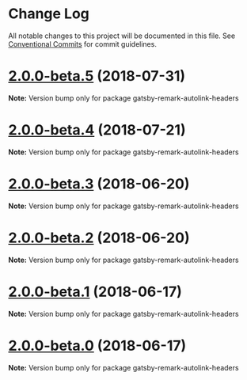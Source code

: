 # Change Log

All notable changes to this project will be documented in this file.
See [Conventional Commits](https://conventionalcommits.org) for commit guidelines.

<a name="2.0.0-beta.5"></a>

# [2.0.0-beta.5](https://github.com/gatsbyjs/gatsby/tree/master/packages/gatsby-remark-autolink-headers/compare/gatsby-remark-autolink-headers@2.0.0-beta.4...gatsby-remark-autolink-headers@2.0.0-beta.5) (2018-07-31)

**Note:** Version bump only for package gatsby-remark-autolink-headers

<a name="2.0.0-beta.4"></a>

# [2.0.0-beta.4](https://github.com/gatsbyjs/gatsby/tree/master/packages/gatsby-remark-autolink-headers/compare/gatsby-remark-autolink-headers@2.0.0-beta.3...gatsby-remark-autolink-headers@2.0.0-beta.4) (2018-07-21)

**Note:** Version bump only for package gatsby-remark-autolink-headers

<a name="2.0.0-beta.3"></a>

# [2.0.0-beta.3](https://github.com/gatsbyjs/gatsby/tree/master/packages/gatsby-remark-autolink-headers/compare/gatsby-remark-autolink-headers@2.0.0-beta.2...gatsby-remark-autolink-headers@2.0.0-beta.3) (2018-06-20)

**Note:** Version bump only for package gatsby-remark-autolink-headers

<a name="2.0.0-beta.2"></a>

# [2.0.0-beta.2](https://github.com/gatsbyjs/gatsby/tree/master/packages/gatsby-remark-autolink-headers/compare/gatsby-remark-autolink-headers@2.0.0-beta.1...gatsby-remark-autolink-headers@2.0.0-beta.2) (2018-06-20)

**Note:** Version bump only for package gatsby-remark-autolink-headers

<a name="2.0.0-beta.1"></a>

# [2.0.0-beta.1](https://github.com/gatsbyjs/gatsby/tree/master/packages/gatsby-remark-autolink-headers/compare/gatsby-remark-autolink-headers@2.0.0-beta.0...gatsby-remark-autolink-headers@2.0.0-beta.1) (2018-06-17)

**Note:** Version bump only for package gatsby-remark-autolink-headers

<a name="2.0.0-beta.0"></a>

# [2.0.0-beta.0](https://github.com/gatsbyjs/gatsby/tree/master/packages/gatsby-remark-autolink-headers/compare/gatsby-remark-autolink-headers@1.4.19...gatsby-remark-autolink-headers@2.0.0-beta.0) (2018-06-17)

**Note:** Version bump only for package gatsby-remark-autolink-headers
